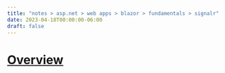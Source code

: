 ```yaml
---
title: "notes > asp.net > web apps > blazor > fundamentals > signalr"
date: 2023-04-18T00:00:00-06:00
draft: false
---
```


# [Overview](https://learn.microsoft.com/en-us/aspnet/core/blazor/fundamentals/signalr?view=aspnetcore-7.0)